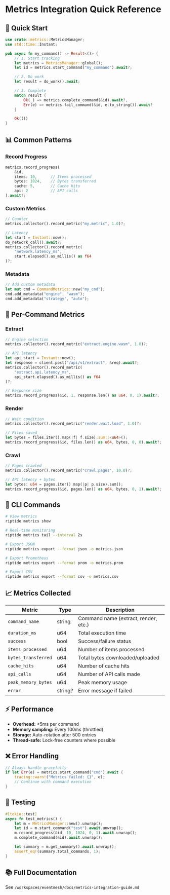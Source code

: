 # Metrics Integration Quick Reference

## 🚀 Quick Start

```rust
use crate::metrics::MetricsManager;
use std::time::Instant;

pub async fn my_command() -> Result<()> {
    // 1. Start tracking
    let metrics = MetricsManager::global();
    let id = metrics.start_command("my_command").await?;

    // 2. Do work
    let result = do_work().await;

    // 3. Complete
    match result {
        Ok(_) => metrics.complete_command(&id).await?,
        Err(e) => metrics.fail_command(&id, e.to_string()).await?
    }

    Ok(())
}
```

## 📊 Common Patterns

### Record Progress
```rust
metrics.record_progress(
    &id,
    items: 10,      // Items processed
    bytes: 1024,    // Bytes transferred
    cache: 5,       // Cache hits
    api: 2          // API calls
).await?;
```

### Custom Metrics
```rust
// Counter
metrics.collector().record_metric("my.metric", 1.0)?;

// Latency
let start = Instant::now();
do_network_call().await?;
metrics.collector().record_metric(
    "network.latency_ms",
    start.elapsed().as_millis() as f64
)?;
```

### Metadata
```rust
// Add custom metadata
let mut cmd = CommandMetrics::new("my_cmd");
cmd.add_metadata("engine", "wasm");
cmd.add_metadata("strategy", "auto");
```

## 🎯 Per-Command Metrics

### Extract
```rust
// Engine selection
metrics.collector().record_metric("extract.engine.wasm", 1.0)?;

// API latency
let api_start = Instant::now();
let response = client.post("/api/v1/extract", &req).await?;
metrics.collector().record_metric(
    "extract.api.latency_ms",
    api_start.elapsed().as_millis() as f64
)?;

// Response size
metrics.record_progress(&id, 1, response.len() as u64, 0, 1).await?;
```

### Render
```rust
// Wait condition
metrics.collector().record_metric("render.wait.load", 1.0)?;

// Files saved
let bytes = files.iter().map(|f| f.size).sum::<u64>();
metrics.record_progress(&id, files.len() as u64, bytes, 0, 0).await?;
```

### Crawl
```rust
// Pages crawled
metrics.collector().record_metric("crawl.pages", 10.0)?;

// API latency + bytes
let bytes: u64 = pages.iter().map(|p| p.size).sum();
metrics.record_progress(&id, pages.len() as u64, bytes, 0, 1).await?;
```

## 🔧 CLI Commands

```bash
# View metrics
riptide metrics show

# Real-time monitoring
riptide metrics tail --interval 2s

# Export JSON
riptide metrics export --format json -o metrics.json

# Export Prometheus
riptide metrics export --format prom -o metrics.prom

# Export CSV
riptide metrics export --format csv -o metrics.csv
```

## 📈 Metrics Collected

| Metric | Type | Description |
|--------|------|-------------|
| `command_name` | string | Command name (extract, render, etc.) |
| `duration_ms` | u64 | Total execution time |
| `success` | bool | Success/failure status |
| `items_processed` | u64 | Number of items processed |
| `bytes_transferred` | u64 | Total bytes downloaded/uploaded |
| `cache_hits` | u64 | Number of cache hits |
| `api_calls` | u64 | Number of API calls made |
| `peak_memory_bytes` | u64 | Peak memory usage |
| `error` | string? | Error message if failed |

## ⚡ Performance

- **Overhead:** <5ms per command
- **Memory sampling:** Every 100ms (throttled)
- **Storage:** Auto-rotation after 500 entries
- **Thread-safe:** Lock-free counters where possible

## ❌ Error Handling

```rust
// Always handle gracefully
if let Err(e) = metrics.start_command("cmd").await {
    tracing::warn!("Metrics failed: {}", e);
    // Continue with command execution
}
```

## 🧪 Testing

```rust
#[tokio::test]
async fn test_metrics() {
    let m = MetricsManager::new().unwrap();
    let id = m.start_command("test").await.unwrap();
    m.record_progress(&id, 10, 1024, 0, 1).await.unwrap();
    m.complete_command(&id).await.unwrap();

    let summary = m.get_summary().await.unwrap();
    assert_eq!(summary.total_commands, 1);
}
```

## 📚 Full Documentation

See `/workspaces/eventmesh/docs/metrics-integration-guide.md`
